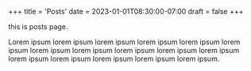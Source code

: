 +++
title = 'Posts'
date = 2023-01-01T08:30:00-07:00
draft = false
+++

this is posts page.

Lorem ipsum lorem ipsum lorem ipsum lorem ipsum lorem ipsum lorem ipsum lorem ipsum lorem ipsum lorem ipsum lorem ipsum lorem ipsum lorem ipsum lorem ipsum lorem ipsum lorem ipsum lorem ipsum.
